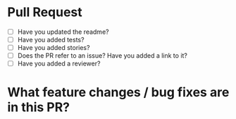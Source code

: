 # Pull Request

- [ ] Have you updated the readme?
- [ ] Have you added tests?
- [ ] Have you added stories?
- [ ] Does the PR refer to an issue? Have you added a link to it?
- [ ] Have you added a reviewer?

# What feature changes / bug fixes are in this PR?
